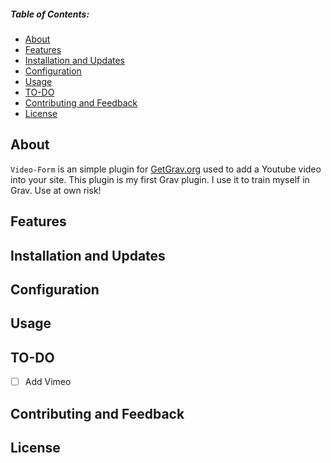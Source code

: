 ##### Table of Contents:

* [About](#about)
* [Features](#features)
* [Installation and Updates](#installation-and-updates)
* [Configuration](#Configuration)
* [Usage](#usage)
* [TO-DO](#to-do)
* [Contributing and Feedback](#contributing-and-feedback)
* [License](#license)


## About

`Video-Form` is an simple plugin for [GetGrav.org](http://getgrav.org) used to add a Youtube video into your site.
This plugin is my first Grav plugin. I use it to train myself in Grav. Use at own risk!

## Features

## Installation and Updates

## Configuration

## Usage

## TO-DO

- [ ] Add Vimeo

## Contributing and Feedback

## License


